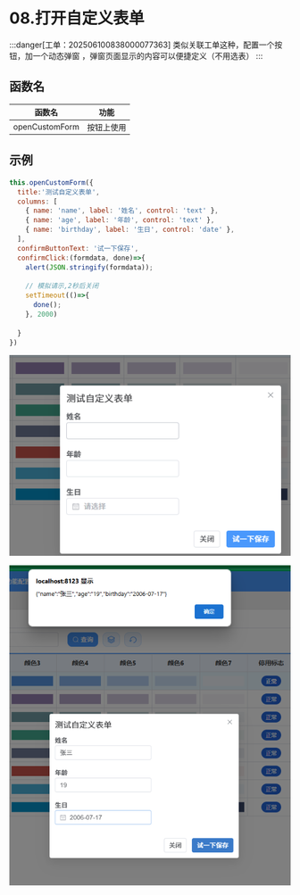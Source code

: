 # 08.打开自定义表单

:::danger[工单：202506100838000077363]
类似关联工单这种，配置一个按钮，加一个动态弹窗 ，弹窗页面显示的内容可以便捷定义（不用选表）
:::


## 函数名

| 函数名 | 功能 |
| ---- | ---- |
| openCustomForm | 按钮上使用 |


## 示例

```js
this.openCustomForm({
  title:'测试自定义表单',
  columns: [
    { name: 'name', label: '姓名', control: 'text' },
    { name: 'age', label: '年龄', control: 'text' },
    { name: 'birthday', label: '生日', control: 'date' },
  ],
  confirmButtonText: '试一下保存', 
  confirmClick:(formdata, done)=>{
    alert(JSON.stringify(formdata));

    // 模拟请示,2秒后关闭
    setTimeout(()=>{
      done();
    }, 2000)
    
  }
})
```

![alt text](./images/0801.png)

![alt text](./images/0802.png)
 